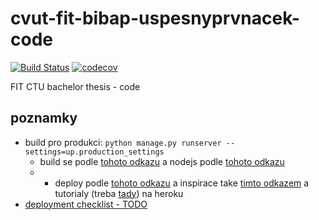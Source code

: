 # cvut-fit-bibap-uspesnyprvnacek-code
[![Build Status](https://travis-ci.com/rodlukas/cvut-fit-bibap-uspesnyprvnacek-code.svg?token=g1rDdptQG4SVzcH6FMo5&branch=master)](https://travis-ci.com/rodlukas/cvut-fit-bibap-uspesnyprvnacek-code)
[![codecov](https://codecov.io/gh/rodlukas/cvut-fit-bibap-uspesnyprvnacek-code/branch/master/graph/badge.svg?token=2kJIBqfP0a)](https://codecov.io/gh/rodlukas/cvut-fit-bibap-uspesnyprvnacek-code)

FIT CTU bachelor thesis - code

## poznamky
* build pro produkci: ```python manage.py runserver --settings=up.production_settings```
    * build se podle [tohoto odkazu](http://v1k45.com/blog/modern-django-part-1-setting-up-django-and-react/) a nodejs podle [tohoto odkazu](https://medium.com/@nicholaskajoh/deploy-your-react-django-app-on-heroku-335af9dab8a3)
    * + deploy podle [tohoto odkazu](https://developer.mozilla.org/en-US/docs/Learn/Server-side/Django/Deployment) a inspirace take [timto odkazem](https://tutorial-extensions.djangogirls.org/en/heroku/) a tutorialy (treba [tady](https://devcenter.heroku.com/articles/deploying-python)) na heroku
* [deployment checklist - TODO](https://docs.djangoproject.com/en/2.0/howto/deployment/checklist/)